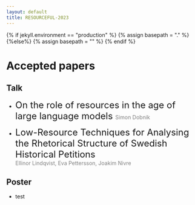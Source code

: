 ```yaml
---
layout: default
title: RESOURCEFUL-2023
---
```

{% if jekyll.environment  == "production" %}
        {% assign basepath = "." %}
        {%else%}
        {% assign basepath = "" %}
        {% endif %}

# Accepted papers


## Talk
  *  <font size="5"> On the role of resources in the age of large language models </font>
  <span style="color:gray"> Simon Dobnik </span>
  
  *  <font size="5"> Low-Resource Techniques for Analysing the Rhetorical Structure of Swedish Historical Petitions </font>  
  <span style="color:gray"> Ellinor Lindqvist, Eva Pettersson, Joakim Nivre </span>

## Poster

  - test

